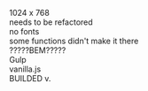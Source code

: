 1024 x 768 <br>
needs to be refactored <br>
no fonts <br>
some functions didn't make it there <br>
?????BEM????? <br>
Gulp<br>
vanilla.js <br>
BUILDED v. 
